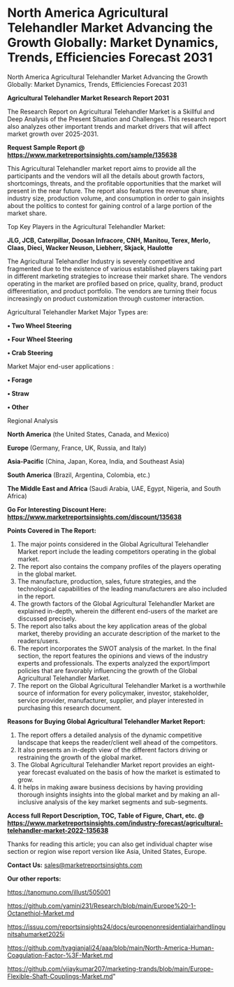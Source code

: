 # North America Agricultural Telehandler Market Advancing the Growth Globally: Market Dynamics, Trends, Efficiencies Forecast 2031
North America Agricultural Telehandler Market Advancing the Growth Globally: Market Dynamics, Trends, Efficiencies Forecast 2031

<strong>Agricultural Telehandler Market Research Report 2031</strong>

The Research Report on Agricultural Telehandler Market is a Skillful and Deep Analysis of the Present Situation and Challenges. This research report also analyzes other important trends and market drivers that will affect market growth over 2025-2031.

<strong>Request Sample Report @ <a href=https://www.marketreportsinsights.com/sample/135638>https://www.marketreportsinsights.com/sample/135638</a></strong>

This Agricultural Telehandler market report aims to provide all the participants and the vendors will all the details about growth factors, shortcomings, threats, and the profitable opportunities that the market will present in the near future. The report also features the revenue share, industry size, production volume, and consumption in order to gain insights about the politics to contest for gaining control of a large portion of the market share.

Top Key Players in the Agricultural Telehandler Market:

<strong>JLG, JCB, Caterpillar, Doosan Infracore, CNH, Manitou, Terex, Merlo, Claas, Dieci, Wacker Neuson, Liebherr, Skjack, Haulotte</strong>

The Agricultural Telehandler Industry is severely competitive and fragmented due to the existence of various established players taking part in different marketing strategies to increase their market share. The vendors operating in the market are profiled based on price, quality, brand, product differentiation, and product portfolio. The vendors are turning their focus increasingly on product customization through customer interaction.

Agricultural Telehandler Market Major Types are:

<strong>• Two Wheel Steering

• Four Wheel Steering

• Crab Steering</strong>

Market Major end-user applications :

<strong>• Forage

• Straw

• Other</strong>

Regional Analysis

</u><strong><b>North America</b></strong> (the United States, Canada, and Mexico)

<strong><b>Europe </b></strong>(Germany, France, UK, Russia, and Italy)

<strong><b>Asia-Pacific</b></strong> (China, Japan, Korea, India, and Southeast Asia)

<strong><b>South America</b></strong> (Brazil, Argentina, Colombia, etc.)

<strong><b>The Middle East and Africa</b></strong> (Saudi Arabia, UAE, Egypt, Nigeria, and South Africa)

<strong>Go For Interesting Discount Here: <a href=https://www.marketreportsinsights.com/discount/135638>https://www.marketreportsinsights.com/discount/135638</a></strong>

<strong>Points Covered in The Report:</strong>
<ol>
  <li>The major points considered in the Global Agricultural Telehandler Market report include the leading competitors operating in the global market.</li>
  <li>The report also contains the company profiles of the players operating in the global market.</li>
  <li>The manufacture, production, sales, future strategies, and the technological capabilities of the leading manufacturers are also included in the report.</li>
  <li>The growth factors of the Global Agricultural Telehandler Market are explained in-depth, wherein the different end-users of the market are discussed precisely.</li>
  <li>The report also talks about the key application areas of the global market, thereby providing an accurate description of the market to the readers/users.</li>
  <li>The report incorporates the SWOT analysis of the market. In the final section, the report features the opinions and views of the industry experts and professionals. The experts analyzed the export/import policies that are favorably influencing the growth of the Global Agricultural Telehandler Market.</li>
  <li>The report on the Global Agricultural Telehandler Market is a worthwhile source of information for every policymaker, investor, stakeholder, service provider, manufacturer, supplier, and player interested in purchasing this research document.</li>
</ol>
<strong>Reasons for Buying Global Agricultural Telehandler Market Report:</strong>

<ol>
  <li>The report offers a detailed analysis of the dynamic competitive landscape that keeps the reader/client well ahead of the competitors.</li>
  <li>It also presents an in-depth view of the different factors driving or restraining the growth of the global market.</li>
  <li>The Global Agricultural Telehandler Market report provides an eight-year forecast evaluated on the basis of how the market is estimated to grow.</li>
  <li>It helps in making aware business decisions by having providing thorough insights insights into the global market and by making an all-inclusive analysis of the key market segments and sub-segments.</li>
</ol>
<strong>Access full Report Description, TOC, Table of Figure, Chart, etc. @ <a href=https://www.marketreportsinsights.com/industry-forecast/agricultural-telehandler-market-2022-135638>https://www.marketreportsinsights.com/industry-forecast/agricultural-telehandler-market-2022-135638</a></strong>


Thanks for reading this article; you can also get individual chapter wise section or region wise report version like Asia, United States, Europe.

<strong>Contact Us:</strong>
sales@marketreportsinsights.com

<strong>Our other reports:</strong>

<a href=https://tanomuno.com/illust/505001>https://tanomuno.com/illust/505001</a>

<a href=https://github.com/yamini231/Research/blob/main/Europe%20-1-Octanethiol-Market.md>https://github.com/yamini231/Research/blob/main/Europe%20-1-Octanethiol-Market.md</a>

<a href=https://issuu.com/reportsinsights24/docs/europenonresidentialairhandlingunitsahumarket2025i>https://issuu.com/reportsinsights24/docs/europenonresidentialairhandlingunitsahumarket2025i</a>

<a href=https://github.com/tyagianjali24/aaa/blob/main/North-America-Human-Coagulation-Factor-%3F-Market.md>https://github.com/tyagianjali24/aaa/blob/main/North-America-Human-Coagulation-Factor-%3F-Market.md</a>

<a href=https://github.com/vijaykumar207/marketing-trands/blob/main/Europe-Flexible-Shaft-Couplings-Market.md>https://github.com/vijaykumar207/marketing-trands/blob/main/Europe-Flexible-Shaft-Couplings-Market.md</a>"
